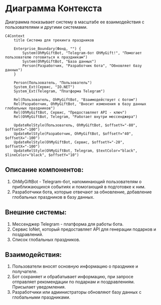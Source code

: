 # Диаграмма Контекста
 Диаграмма показывает систему в масштабе ее взаимодействия с пользователями и другими системами.

```mermaid
C4Context
    title Система для трекинга праздников

    Enterprise_Boundary(Фонд, "") {
        System(OhMyGiftBot, "Telegram-бот OhMyGift!", "Помогает пользователю готовиться к праздникам")
        System(OhMyGiftBot, "База данных")
        Person(Разработчик, "Разработчик бота", "Обновляет базу данных")
    }

    Person(Пользователь, "Пользователь")
    System_Ext(Сервис, "IO.NET")
    System_Ext(Telegram, "Платформа Telegram")
    
    Rel(Пользователь, OhMyGiftBot, "Взаимодействует с ботом")
    Rel(Разработчик, OhMyGiftBot, "Вносит изменения в базу данных глобальных праздников")
    Rel(OhMyGiftBot, Сервис, "Предоставляет API - ключ")
    Rel(OhMyGiftBot, Telegram, "Работает внутри мессенджера")

    UpdateRelStyle(Пользователь, OhMyGiftBot, $offsetY="-80", $offsetX="-100")
    UpdateRelStyle(Разработчик, OhMyGiftBot, $offsetY="40", $offsetX="-100")
    UpdateRelStyle(OhMyGiftBot, Сервис, $offsetY="-20", $offsetX="-100")
    UpdateRelStyle(OhMyGiftBot, Telegram, $textColor="black", $lineColor="black", $offsetY="10")
```

## Описание компонентов:
1. OhMyGiftBot - Telegram-бот, напоминающий пользователям о приближающихся событиях и помогающий в подготовке к ним.
2. Разработчики бота, которые отвечают за обновление, добавление глобальных праздников в базу данных.

## Внешние системы:
1. Мессенджер Telegram - платформа для работы бота.
2. Сервис IoNet, который предоставляет API для генерации подарков и поздравлений.
3. Список глобальных праздников.

## Взаимодействия:
1. Пользователи вносят основную информацию о празднике и получателе.
2. Бот сохраняет и обрабатывает информацию, при запросе отправляет рекомендации по подаркам и поздравлениям. Присылает уведомления.
3. Разработчики или администраторы обновляют базу данных с глобальными праздниками.